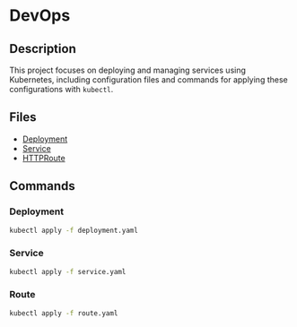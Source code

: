 # DevOps

## Description

This project focuses on deploying and managing services using Kubernetes,
including configuration files and commands for applying these configurations with `kubectl`.

## Files
- [Deployment](deployment.yaml)
- [Service](service.yaml)
- [HTTPRoute](route.yaml)

## Commands

### Deployment
```bash
kubectl apply -f deployment.yaml
```

### Service
```bash
kubectl apply -f service.yaml
```

### Route
```bash
kubectl apply -f route.yaml
```